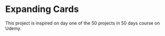 # Expanding Cards

This project is inspired on day one of the 50 projects in 50 days course on Udemy.
